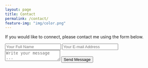 ```yaml
---
layout: page
title: Contact
permalink: /contact/
feature-img: "img/color.png"
---
```


If you would like to connect, please contact me using the form below.

<form action="https://getsimpleform.com/messages?form_api_token=c5a26fa3dbee027bf966106e0fc88733" method="post">
  <!-- the redirect_to is optional, the form will redirect to the referrer on submission -->
  <input type='hidden' name='redirect_to' value='https://nicolelee63.github.io/thank-you/' />
  <input type='text' name='name' placeholder='Your Full Name' />
  <input type='email' name='email' placeholder='Your E-mail Address' />
  <textarea name='message' placeholder='Write your message ...'></textarea>
  <input type='submit' value='Send Message' />
</form>